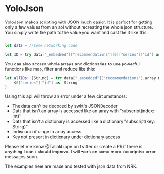 # YoloJson

YoloJson makes scripting with JSON much easier. It is perfect for getting only a few values from an api without recreating the whole json structure. You simply write the path to the value  you want and cast the it like this:

```swift

let data = //Some networking code

let ID = try data["_embedded"]["recommendations"][0]["series"]["id"] as! String
```
You can also access whole arrays and dictionaries to use powerful functions like map, filter and reduce like this:

```swift
let allIDs: [String] = try data["_embedded"]["recommendations"].array.map {
    $0["series"]["id"] as! String
}
```

Using this api will throw an error under a few circumstances:
* The data can't be decoded by swift's JSONDecoder
* Data that isn't an array is accessed like an array with "subscript(index: Int)"
* Data that isn't a dictionary is accessed like a dictionary "subscript(key: String)"
* Index out of range in array access
* Key not present in dictionary under dictionary access

Please let me know @TallakLippe on twitter or create a PR if there is anything I can / should improve. I will work on some more descriptive error-messages soon.

The examples here are made and tested with json data from NRK.
